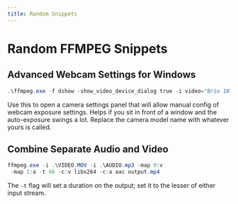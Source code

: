 ```yaml
---
title: Random Snippets
---
```


# Random FFMPEG Snippets

## Advanced Webcam Settings for Windows

``` powershell
.\ffmpeg.exe -f dshow -show_video_device_dialog true -i video="Brio 101"
```

Use this to open a camera settings panel that will allow manual config of webcam
exposure settings. Helps if you sit in front of a window and the auto-exposure
swings a lot. Replace the camera model name with whatever yours is called.

## Combine Separate Audio and Video

``` powershell
ffmpeg.exe -i .\VIDEO.MOV -i .\AUDIO.mp3 -map 0:v
 -map 1:a -t 66 -c:v libx264 -c:a aac output.mp4
```

The `-t` flag will set a duration on the output; set it to the lesser of either
input stream.
